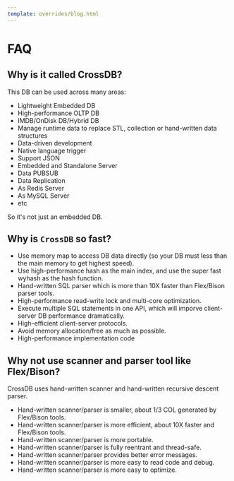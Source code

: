 ```yaml
---
template: overrides/blog.html
---
```


# FAQ

## Why is it called CrossDB?

This DB can be used across many areas: 

* Lightweight Embedded DB
* High-performance OLTP DB
* IMDB/OnDisk DB/Hybrid DB
* Manage runtime data to replace STL, collection or hand-written data structures
* Data-driven development
* Native language trigger
* Support JSON
* Embedded and Standalone Server
* Data PUBSUB
* Data Replication
* As Redis Server
* As MySQL Server
* etc

So it's not just an embedded DB.

## Why is `CrossDB` so fast?

* Use memory map to access DB data directly (so your DB must less than the main memory to get highest speed).
* Use high-performance hash as the main index, and use the super fast wyhash as the hash function.
* Hand-written SQL parser which is more than 10X faster than Flex/Bison parser tools.
* High-performance read-write lock and multi-core optimization.
* Execute multiple SQL statements in one API, which will imporve client-server DB performance dramatically.
* High-efficient client-server protocols.
* Avoid memory allocation/free as much as possible.
* High-performance implementation code


## Why not use scanner and parser tool like Flex/Bison?

CrossDB uses hand-written scanner and hand-written recursive descent parser.

* Hand-written scanner/parser is smaller, about 1/3 COL generated by Flex/Bison tools.
* Hand-written scanner/parser is more efficient, about 10X faster and Flex/Bison tools.
* Hand-written scanner/parser is more portable.
* Hand-written scanner/parser is fully reentrant and thread-safe.
* Hand-written scanner/parser provides better error messages.
* Hand-written scanner/parser is more easy to read code and debug.
* Hand-written scanner/parser is more easy to optimize.
